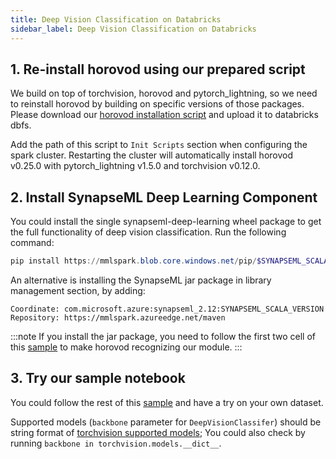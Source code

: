 ```yaml
---
title: Deep Vision Classification on Databricks
sidebar_label: Deep Vision Classification on Databricks
---
```


## 1. Re-install horovod using our prepared script

We build on top of torchvision, horovod and pytorch_lightning, so we need to reinstall horovod by building on specific versions of those packages.
Please download our [horovod installation script](https://mmlspark.blob.core.windows.net/publicwasb/horovod_installation.sh) and upload
it to databricks dbfs.

Add the path of this script to `Init Scripts` section when configuring the spark cluster.
Restarting the cluster will automatically install horovod v0.25.0 with pytorch_lightning v1.5.0 and torchvision v0.12.0.

## 2. Install SynapseML Deep Learning Component

You could install the single synapseml-deep-learning wheel package to get the full functionality of deep vision classification.
Run the following command:
```powershell
pip install https://mmlspark.blob.core.windows.net/pip/$SYNAPSEML_SCALA_VERSION/synapseml_deep_learning-$SYNAPSEML_PYTHON_VERSION-py2.py3-none-any.whl
```

An alternative is installing the SynapseML jar package in library management section, by adding:
```
Coordinate: com.microsoft.azure:synapseml_2.12:SYNAPSEML_SCALA_VERSION
Repository: https://mmlspark.azureedge.net/maven
```
:::note
If you install the jar package, you need to follow the first two cell of this [sample](./DeepLearning%20-%20Deep%20Vision%20Classifier.md/#environment-setup----reinstall-horovod-based-on-new-version-of-pytorch)
to make horovod recognizing our module.
:::

## 3. Try our sample notebook

You could follow the rest of this [sample](./DeepLearning%20-%20Deep%20Vision%20Classifier.md) and have a try on your own dataset.

Supported models (`backbone` parameter for `DeepVisionClassifer`) should be string format of [torchvision supported models](https://github.com/pytorch/vision/blob/v0.12.0/torchvision/models/__init__.py);
You could also check by running `backbone in torchvision.models.__dict__`.
